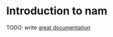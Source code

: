 # Introduction to nam

TODO: write [great documentation](http://jacobian.org/writing/what-to-write/)
